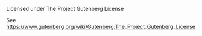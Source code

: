 Licensed under The Project Gutenberg License

See https://www.gutenberg.org/wiki/Gutenberg:The_Project_Gutenberg_License